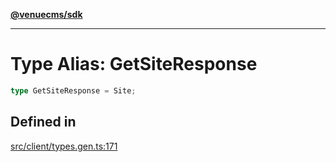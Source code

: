 [**@venuecms/sdk**](../Index.md)

***

# Type Alias: GetSiteResponse

```ts
type GetSiteResponse = Site;
```

## Defined in

[src/client/types.gen.ts:171](https://github.com/venuecms/sdk/blob/e006ed15657b6995aa87e1eb9272ec151fbf86f1/src/client/types.gen.ts#L171)
